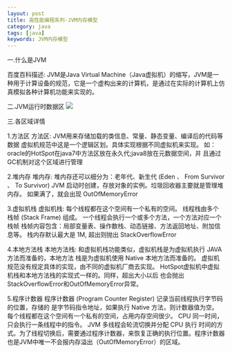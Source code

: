 ```yaml
---
layout: post
title: 高性能编程系列-JVM内存模型
category: java
tags: [java]
keywords: JVM内存模型
---
```


 一.什么是JVM

 百度百科描述: JVM是Java Virtual Machine（Java虚拟机）的缩写，JVM是一种用于计算设备的规范，它是一个虚构出来的计算机，是通过在实际的计算机上仿真模拟各种计算机功能来实现的。

 二.JVM运行时数据区
 ![](http://image.xiaoyaowind.com/image/JVM内存模型.png)

三.各区域详情

1.方法区
方法区: JVM用来存储加载的类信息、常量、静态变量、编译后的代码等数据
虚拟机规范中这是一个逻辑区划。具体实现根据不同虚拟机来实现。
如：oracle的HotSpot在java7中方法区放在永久代;java8放在元数据空间，并
且通过GC机制对这个区域进行管理

2.堆内存
堆内存: 堆内存还可以细分为：老年代、新生代 (Eden 、 From Survivor 、 To Survivor)
JVM 启动时创建，存放对象的实例。垃圾回收器主要就是管理堆内存。
如果满了，就会出现 OutOfMemoryError

3.虚拟机栈
虚拟机栈: 每个线程都在这个空间有一个私有的空间。
线程栈由多个栈帧 (Stack Frame) 组成。
一个线程会执行一个或多个方法，一个方法对应一个栈帧
栈帧内容包含：局部变量表、操作数栈、动态链接、方法返回地址、附加信息等。
栈内存默认最大是 1M, 超出则抛出 StackOverflowError

4.本地方法栈
本地方法栈: 和虚拟机栈功能类似，虚拟机栈是为虚拟机执行 JAVA 方法而准备的，本地方法
栈是为虚拟机使用 Native 本地方法而准备的。
虚拟机规范没有规定具体的实现，由不同的虚拟机厂商去实现。
HotSpot虚拟机中虚拟机栈和本地方法栈的实现式一样的。同样，超出大小以后
也会抛出StackOverflowError和OutOfMemoryError异常。

5.程序计数器
程序计数器 (Program Counter Register) 记录当前线程执行字节码的位置，存储的
是字节码指令地址，如果执行 Native 方法，则计数器值为空。
每个线程都在这个空间有一个私有的空间，占用内存空间很少。
CPU 同一时间，只会执行一条线程中的指令。 JVM 多线程会轮流切换并分配 CPU 执行
时间的方式。为了线程切换后，需要通过程序计数器，来恢复正确的执行位置。程序计数器也是JVM中唯一不会报内存溢出（OutOfMemoryError）的区域。
    
  